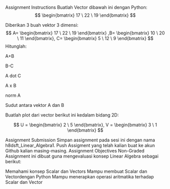 Assignment Instructions
Buatlah Vector dibawah ini dengan Python:
$$ \begin{bmatrix} 17 \ 22 \ 19 \end{bmatrix} $$

Diberikan 3 buah vektor 3 dimensi: $$ A= \begin{bmatrix} 17 \ 22 \ 19 \end{bmatrix} ,B= \begin{bmatrix} 10 \ 20 \ 11 \end{bmatrix}, C= \begin{bmatrix} 5 \ 12 \ 9 \end{bmatrix} $$
Hitunglah:

A+B

B-C

A dot C

A x B

norm A

Sudut antara vektor A dan B

Buatlah plot dari vector berikut ini kedalam bidang 2D:

$$ U = \begin{bmatrix} 2 \ 5 \end{bmatrix}, V = \begin{bmatrix} 3 \ 1 \end{bmatrix} $$

Assignment Submission
Simpan assignment pada sesi ini dengan nama h8dsft_Linear_Algebra1.
Push Assigment yang telah kalian buat ke akun Github kalian masing-masing.
Assignment Objectives
Non-Graded Assignment ini dibuat guna mengevaluasi konsep Linear Algebra sebagai berikut:

Memahami konsep Scalar dan Vectors
Mampu membuat Scalar dan Vectordengan Python
Mampu menerapkan operasi aritmatika terhadap Scalar dan Vector